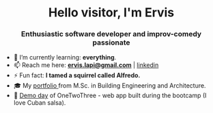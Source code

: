 <h1 align="center">Hello visitor, I'm Ervis</h1>
<h3 align="center"> Enthusiastic software developer and improv-comedy passionate</h3>

- 🌱 I’m currently learning: **everything**.
- 📫 Reach me here:  **ervis.lapi@gmail.com** | <a href="https://linkedin.com/in/ervislapi" target="blank">linkedin</a>
- ⚡ Fun fact: **I tamed a squirrel called Alfredo.**
- 🎓 My <a href="https://issuu.com/lervis87/docs/ervis_lapi_portfolio_sel" target="blank"> portfolio </a> from M.Sc. in Building Engineering and Architecture.
- 💃 <a href="https://www.linkedin.com/feed/update/urn:li:activity:6854409196272685056/" target="blank"> Demo day</a> of OneTwoThree - web app built during the bootcamp (I love Cuban salsa).


